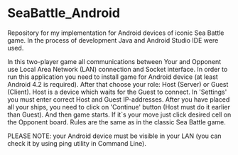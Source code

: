 # SeaBattle_Android
Repository for my implementation for Android devices of iconic Sea Battle game.
In the process of development Java and Android Studio IDE were used.

In this two-player game all communications between Your and Opponent use Local Area Network (LAN) connection and Socket interface.
In order to run this application you need to install game for Android device (at least Android 4.2 is required). 
After that choose your role: Host (Server) or Guest (Client). Host is a device which waits for the Guest to connect. 
In 'Settings' you must enter correct Host and Guest IP-addresses. 
After you have placed all your ships, you need to click on 'Continue' button (Host must do it earlier than Guest). 
And then game starts. If it`s your move just click desired cell on the Opponent board. 
Rules are the same as in the classic Sea Battle game.

PLEASE NOTE: your Android device must be visible in your LAN (you can check it by using ping utility in Command Line).
